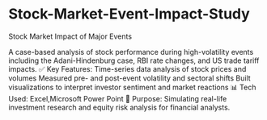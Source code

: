# Stock-Market-Event-Impact-Study
Stock Market Impact of Major Events

A case-based analysis of stock performance during high-volatility events including the Adani-Hindenburg case, RBI rate changes, and US trade tariff impacts.
✅ Key Features:
Time-series data analysis of stock prices and volumes
Measured pre- and post-event volatility and sectoral shifts
Built visualizations to interpret investor sentiment and market reactions
📊 Tech Used: Excel,Microsoft Power Point
📌 Purpose: Simulating real-life investment research and equity risk analysis for financial analysts.
